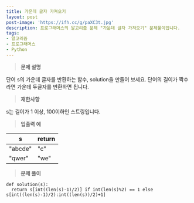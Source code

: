 ```yaml
---
title: 가운데 글자 가져오기
layout: post
post-image: 'https://ifh.cc/g/paXC3t.jpg'
description: 프로그래머스의 알고리즘 문제 "가운데 글자 가져오기" 문제풀이입니다.
tags:
- 알고리즘
- 프로그래머스
- Python
---
```



>**문제 설명**

단어 s의 가운데 글자를 반환하는 함수, solution을 만들어 보세요. 단어의 길이가 짝수라면 가운데 두글자를 반환하면 됩니다.

>**재한사항**


s는 길이가 1 이상, 100이하인 스트링입니다.


>**입출력 예**

| s | return |
|--|--|
| "abcde" | "c" |
| "qwer" | "we" |

>**문제 풀이**

	def solution(s):
	  return s[int((len(s)-1)/2)] if int(len(s)%2) == 1 else s[int((len(s)-1)/2):int((len(s))/2)+1]

